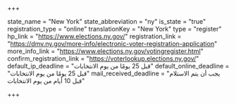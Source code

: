 +++

state_name = "New York"
state_abbreviation = "ny"
is_state = "true"
registration_type = "online"
translationKey = "New York"
type = "register"
hp_link = "https://www.elections.ny.gov/"
registration_link = "https://dmv.ny.gov/more-info/electronic-voter-registration-application"
more_info_link = "https://www.elections.ny.gov/votingregister.html"
confirm_registration_link = "https://voterlookup.elections.ny.gov/"
default_ip_deadline = "قبل 25 يومًا من يوم الانتخابات"
default_online_deadline = "قبل 25 يومًا من يوم الانتخابات"
mail_received_deadline = "يجب أن يتم الاستلام قبل 10 أيام من يوم الانتخابات"

+++